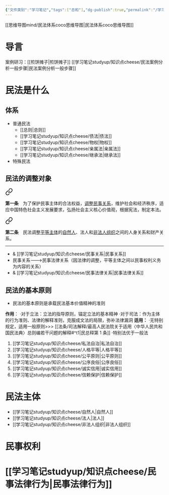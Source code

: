 ```yaml
---
{"文件类别":"学习笔记","tags":["总和"],"dg-publish":true,"permalink":"/学习笔记studyup/民法总论/民总coco/","dgPassFrontmatter":true,"created":"2024-06-28T14:29:10.587+08:00","updated":"2024-10-26T18:39:32.742+08:00"}
---
```


[[思维导图mind/民法体系coco思维导图\|民法体系coco思维导图]]
# 导言
案例研习：[[煎饼摊子\|煎饼摊子]]
[[学习笔记studyup/知识点cheese/民法案例分析一般步骤\|民法案例分析一般步骤]]

# 民法是什么

## 体系
- 普通民法
	- [[总则\|总则]]
	- [[学习笔记studyup/知识点cheese/债法\|债法]]
	- [[学习笔记studyup/知识点cheese/物权\|物权]]
	- [[学习笔记studyup/知识点cheese/亲属法\|亲属法]]
	- [[学习笔记studyup/知识点cheese/继承法\|继承法]]
- 特殊民法
## 民法的调整对象 

<div class="transclusion internal-embed is-loaded"><a class="markdown-embed-link" href="////#t1" aria-label="Open link"><svg xmlns="http://www.w3.org/2000/svg" width="24" height="24" viewBox="0 0 24 24" fill="none" stroke="currentColor" stroke-width="2" stroke-linecap="round" stroke-linejoin="round" class="svg-icon lucide-link"><path d="M10 13a5 5 0 0 0 7.54.54l3-3a5 5 0 0 0-7.07-7.07l-1.72 1.71"></path><path d="M14 11a5 5 0 0 0-7.54-.54l-3 3a5 5 0 0 0 7.07 7.07l1.71-1.71"></path></svg></a><div class="markdown-embed">



**第一条**　为了保护民事主体的合法权益，<u>调整民事关系</u>，维护社会和经济秩序，适应中国特色社会主义发展要求，弘扬社会主义核心价值观，根据宪法，制定本法。 

</div></div>


<div class="transclusion internal-embed is-loaded"><a class="markdown-embed-link" href="////#t2" aria-label="Open link"><svg xmlns="http://www.w3.org/2000/svg" width="24" height="24" viewBox="0 0 24 24" fill="none" stroke="currentColor" stroke-width="2" stroke-linecap="round" stroke-linejoin="round" class="svg-icon lucide-link"><path d="M10 13a5 5 0 0 0 7.54.54l3-3a5 5 0 0 0-7.07-7.07l-1.72 1.71"></path><path d="M14 11a5 5 0 0 0-7.54-.54l-3 3a5 5 0 0 0 7.07 7.07l1.71-1.71"></path></svg></a><div class="markdown-embed">



**第二条**　民法调整<u>平等主体</u>的<u>自然人</u>、法人和<u>非法人组织</u>之间的人身关系和财产关系。 

</div></div>


---

- & [[学习笔记studyup/知识点cheese/民事关系\|民事关系]]
- 民事关系--->民事法律关系（因法律的调整，平等主体之间以民事权利义务为内容的关系）
- & [[学习笔记studyup/知识点cheese/民事法律关系\|民事法律关系]]


## 民法的基本原则
- 民法的基本原则是承载民法基本价值精神的准则

**作用**：
·对于立法：立法的指导原则，锚定立法的基本精神
·对于司法：作为主体的行为准则、法律的解释准则，克服成文法的局限，弥补法律漏洞
**适用：**
·无特别规定，适用一般原则>>> [[法条/司法解释/最高人民法院关于适用〈中华人民共和国民法典〉总则编若干问题的解释#^t1\|民总释第 1 条]]
·特别法优于一般法

1. [[学习笔记studyup/知识点cheese/私法自治\|私法自治]]
2. [[学习笔记studyup/知识点cheese/人格平等\|人格平等]]
3. [[学习笔记studyup/知识点cheese/公平原则\|公平原则]]
4. [[学习笔记studyup/知识点cheese/公序良俗\|公序良俗]]
5. [[学习笔记studyup/知识点cheese/诚实信用\|诚实信用]]
6. [[学习笔记studyup/知识点cheese/信赖保护\|信赖保护]]
# 民法主体
- [[学习笔记studyup/知识点cheese/自然人\|自然人]]
- [[学习笔记studyup/知识点cheese/法人\|法人]]
- [[学习笔记studyup/知识点cheese/非法人组织\|非法人组织]]
# 民事权利
# [[学习笔记studyup/知识点cheese/民事法律行为\|民事法律行为]]
